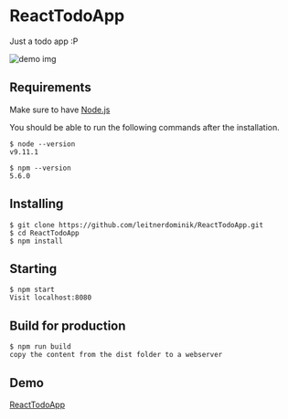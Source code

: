 # ReactTodoApp

Just a todo app :P

![demo img](https://user-images.githubusercontent.com/15259978/65545846-824efd00-df16-11e9-967b-395046c74e71.png)



## Requirements

Make sure to have [Node.js](https://nodejs.org/en/)

You should be able to run the following commands after the installation.

    $ node --version
    v9.11.1

    $ npm --version
    5.6.0

## Installing

    $ git clone https://github.com/leitnerdominik/ReactTodoApp.git
    $ cd ReactTodoApp
    $ npm install

## Starting

    $ npm start
    Visit localhost:8080

## Build for production

    $ npm run build
    copy the content from the dist folder to a webserver

## Demo

[ReactTodoApp](https://leitnerdominik.github.io/ReactTodoApp/)